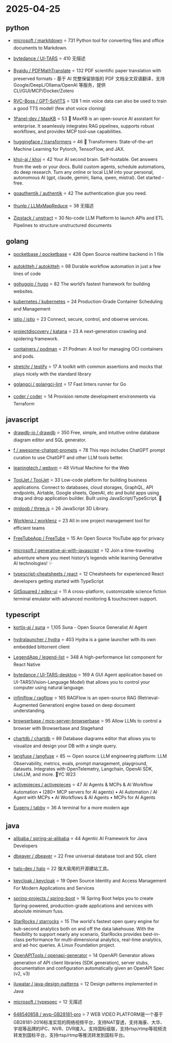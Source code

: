 # 2025-04-25

## python

* [microsoft / markitdown](https://github.com/microsoft/markitdown) ⭐ 731
  Python tool for converting files and office documents to Markdown.

* [bytedance / UI-TARS](https://github.com/bytedance/UI-TARS) ⭐ 410
  无描述

* [Byaidu / PDFMathTranslate](https://github.com/Byaidu/PDFMathTranslate) ⭐ 132
  PDF scientific paper translation with preserved formats - 基于 AI 完整保留排版的 PDF 文档全文双语翻译，支持 Google/DeepL/Ollama/OpenAI 等服务，提供 CLI/GUI/MCP/Docker/Zotero

* [RVC-Boss / GPT-SoVITS](https://github.com/RVC-Boss/GPT-SoVITS) ⭐ 128
  1 min voice data can also be used to train a good TTS model! (few shot voice cloning)

* [1Panel-dev / MaxKB](https://github.com/1Panel-dev/MaxKB) ⭐ 53
  💬 MaxKB is an open-source AI assistant for enterprise. It seamlessly integrates RAG pipelines, supports robust workflows, and provides MCP tool-use capabilities.

* [huggingface / transformers](https://github.com/huggingface/transformers) ⭐ 46
  🤗 Transformers: State-of-the-art Machine Learning for Pytorch, TensorFlow, and JAX.

* [khoj-ai / khoj](https://github.com/khoj-ai/khoj) ⭐ 42
  Your AI second brain. Self-hostable. Get answers from the web or your docs. Build custom agents, schedule automations, do deep research. Turn any online or local LLM into your personal, autonomous AI (gpt, claude, gemini, llama, qwen, mistral). Get started - free.

* [goauthentik / authentik](https://github.com/goauthentik/authentik) ⭐ 42
  The authentication glue you need.

* [thunlp / LLMxMapReduce](https://github.com/thunlp/LLMxMapReduce) ⭐ 38
  无描述

* [Zipstack / unstract](https://github.com/Zipstack/unstract) ⭐ 30
  No-code LLM Platform to launch APIs and ETL Pipelines to structure unstructured documents


## golang

* [pocketbase / pocketbase](https://github.com/pocketbase/pocketbase) ⭐ 426
  Open Source realtime backend in 1 file

* [autokitteh / autokitteh](https://github.com/autokitteh/autokitteh) ⭐ 98
  Durable workflow automation in just a few lines of code

* [gohugoio / hugo](https://github.com/gohugoio/hugo) ⭐ 82
  The world’s fastest framework for building websites.

* [kubernetes / kubernetes](https://github.com/kubernetes/kubernetes) ⭐ 24
  Production-Grade Container Scheduling and Management

* [istio / istio](https://github.com/istio/istio) ⭐ 23
  Connect, secure, control, and observe services.

* [projectdiscovery / katana](https://github.com/projectdiscovery/katana) ⭐ 23
  A next-generation crawling and spidering framework.

* [containers / podman](https://github.com/containers/podman) ⭐ 21
  Podman: A tool for managing OCI containers and pods.

* [stretchr / testify](https://github.com/stretchr/testify) ⭐ 17
  A toolkit with common assertions and mocks that plays nicely with the standard library

* [golangci / golangci-lint](https://github.com/golangci/golangci-lint) ⭐ 17
  Fast linters runner for Go

* [coder / coder](https://github.com/coder/coder) ⭐ 14
  Provision remote development environments via Terraform


## javascript

* [drawdb-io / drawdb](https://github.com/drawdb-io/drawdb) ⭐ 350
  Free, simple, and intuitive online database diagram editor and SQL generator.

* [f / awesome-chatgpt-prompts](https://github.com/f/awesome-chatgpt-prompts) ⭐ 78
  This repo includes ChatGPT prompt curation to use ChatGPT and other LLM tools better.

* [leaningtech / webvm](https://github.com/leaningtech/webvm) ⭐ 48
  Virtual Machine for the Web

* [ToolJet / ToolJet](https://github.com/ToolJet/ToolJet) ⭐ 33
  Low-code platform for building business applications. Connect to databases, cloud storages, GraphQL, API endpoints, Airtable, Google sheets, OpenAI, etc and build apps using drag and drop application builder. Built using JavaScript/TypeScript. 🚀

* [mrdoob / three.js](https://github.com/mrdoob/three.js) ⭐ 26
  JavaScript 3D Library.

* [Worklenz / worklenz](https://github.com/Worklenz/worklenz) ⭐ 23
  All in one project management tool for efficient teams

* [FreeTubeApp / FreeTube](https://github.com/FreeTubeApp/FreeTube) ⭐ 15
  An Open Source YouTube app for privacy

* [microsoft / generative-ai-with-javascript](https://github.com/microsoft/generative-ai-with-javascript) ⭐ 12
  Join a time-traveling adventure where you meet history’s legends while learning Generative AI technologies! ✨

* [typescript-cheatsheets / react](https://github.com/typescript-cheatsheets/react) ⭐ 12
  Cheatsheets for experienced React developers getting started with TypeScript

* [GitSquared / edex-ui](https://github.com/GitSquared/edex-ui) ⭐ 11
  A cross-platform, customizable science fiction terminal emulator with advanced monitoring & touchscreen support.


## typescript

* [kortix-ai / suna](https://github.com/kortix-ai/suna) ⭐ 1,105
  Suna - Open Source Generalist AI Agent

* [hydralauncher / hydra](https://github.com/hydralauncher/hydra) ⭐ 403
  Hydra is a game launcher with its own embedded bittorrent client

* [LegendApp / legend-list](https://github.com/LegendApp/legend-list) ⭐ 348
  A high-performance list component for React Native

* [bytedance / UI-TARS-desktop](https://github.com/bytedance/UI-TARS-desktop) ⭐ 169
  A GUI Agent application based on UI-TARS(Vision-Language Model) that allows you to control your computer using natural language.

* [infiniflow / ragflow](https://github.com/infiniflow/ragflow) ⭐ 165
  RAGFlow is an open-source RAG (Retrieval-Augmented Generation) engine based on deep document understanding.

* [browserbase / mcp-server-browserbase](https://github.com/browserbase/mcp-server-browserbase) ⭐ 95
  Allow LLMs to control a browser with Browserbase and Stagehand

* [chartdb / chartdb](https://github.com/chartdb/chartdb) ⭐ 89
  Database diagrams editor that allows you to visualize and design your DB with a single query.

* [langfuse / langfuse](https://github.com/langfuse/langfuse) ⭐ 85
  🪢 Open source LLM engineering platform: LLM Observability, metrics, evals, prompt management, playground, datasets. Integrates with OpenTelemetry, Langchain, OpenAI SDK, LiteLLM, and more. 🍊YC W23

* [activepieces / activepieces](https://github.com/activepieces/activepieces) ⭐ 47
  AI Agents & MCPs & AI Workflow Automation • (280+ MCP servers for AI agents) • AI Automation / AI Agent with MCPs • AI Workflows & AI Agents • MCPs for AI Agents

* [Eugeny / tabby](https://github.com/Eugeny/tabby) ⭐ 36
  A terminal for a more modern age


## java

* [alibaba / spring-ai-alibaba](https://github.com/alibaba/spring-ai-alibaba) ⭐ 44
  Agentic AI Framework for Java Developers

* [dbeaver / dbeaver](https://github.com/dbeaver/dbeaver) ⭐ 22
  Free universal database tool and SQL client

* [halo-dev / halo](https://github.com/halo-dev/halo) ⭐ 22
  强大易用的开源建站工具。

* [keycloak / keycloak](https://github.com/keycloak/keycloak) ⭐ 19
  Open Source Identity and Access Management For Modern Applications and Services

* [spring-projects / spring-boot](https://github.com/spring-projects/spring-boot) ⭐ 18
  Spring Boot helps you to create Spring-powered, production-grade applications and services with absolute minimum fuss.

* [StarRocks / starrocks](https://github.com/StarRocks/starrocks) ⭐ 15
  The world's fastest open query engine for sub-second analytics both on and off the data lakehouse. With the flexibility to support nearly any scenario, StarRocks provides best-in-class performance for multi-dimensional analytics, real-time analytics, and ad-hoc queries. A Linux Foundation project.

* [OpenAPITools / openapi-generator](https://github.com/OpenAPITools/openapi-generator) ⭐ 14
  OpenAPI Generator allows generation of API client libraries (SDK generation), server stubs, documentation and configuration automatically given an OpenAPI Spec (v2, v3)

* [iluwatar / java-design-patterns](https://github.com/iluwatar/java-design-patterns) ⭐ 12
  Design patterns implemented in Java

* [microsoft / typespec](https://github.com/microsoft/typespec) ⭐ 12
  无描述

* [648540858 / wvp-GB28181-pro](https://github.com/648540858/wvp-GB28181-pro) ⭐ 7
  WEB VIDEO PLATFORM是一个基于GB28181-2016标准实现的网络视频平台，支持NAT穿透，支持海康、大华、宇视等品牌的IPC、NVR、DVR接入。支持国标级联，支持rtsp/rtmp等视频流转发到国标平台，支持rtsp/rtmp等推流转发到国标平台。

